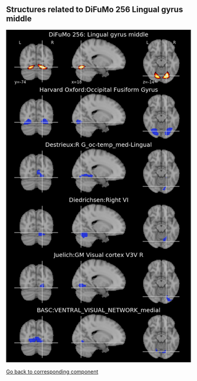 


## Structures related to DiFuMo 256 Lingual gyrus middle

![193](193.jpg "Structures related to DiFuMo 256 Lingual gyrus middle")

[Go back to corresponding component](https://parietal-inria.github.io/DiFuMo/256/html/193.html)